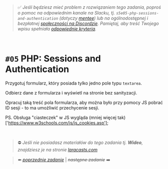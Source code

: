 > :white_check_mark: *Jeśli będziesz mieć problem z rozwiązaniem tego zadania, poproś o pomoc na odpowiednim kanale na Slacku, tj. `s5e05-php-sessions-and-authentication` (dotyczy [mentee](https://devmentor.pl/mentoring-javascript/)) lub na ogólnodostępnej i bezpłatnej [społeczności na Discordzie](https://devmentor.pl/discord). Pamiętaj, aby treść Twojego wpisu spełniała [odpowiednie kryteria](https://devmentor.pl/jak-prosic-o-pomoc/).*

&nbsp;

# `#05` PHP: Sessions and Authentication

Przygotuj formularz, który posiada tylko jedno pole typu `textarea`.

Odbierz dane z formularza i wyświetl na stronie bez sanityzacji.

Opracuj taką treść pola formularza, aby można było przy pomocy JS pobrać ID sesji - to ma umożliwić przechycenie sesji.

PS. Obsługa "ciasteczek" w JS wygląda (mniej więcej tak)['https://www.w3schools.com/js/js_cookies.asp']; 


&nbsp;
> :no_entry: *Jeśli nie posiadasz materiałów do tego zadania tj. **Wideo**, znajdziesz je na stronie [laracasts.com](https://laracasts.com/referral/bogolubow)*

> :arrow_left: [*poprzednie zadanie*](./../04) | ~~*następne zadanie*~~ :arrow_right:
